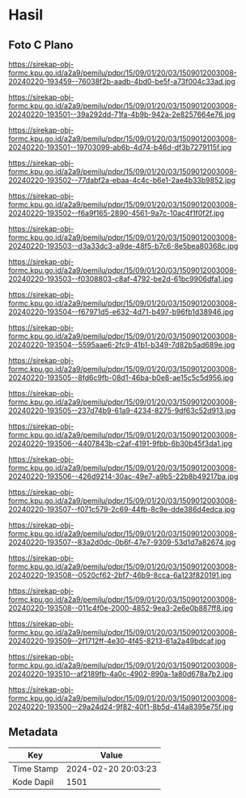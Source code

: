 # Hasil

## Foto C Plano

https://sirekap-obj-formc.kpu.go.id/a2a9/pemilu/pdpr/15/09/01/20/03/1509012003008-20240220-193459--76038f2b-aadb-4bd0-be5f-a73f004c33ad.jpg

https://sirekap-obj-formc.kpu.go.id/a2a9/pemilu/pdpr/15/09/01/20/03/1509012003008-20240220-193501--39a292dd-71fa-4b9b-942a-2e8257664e76.jpg

https://sirekap-obj-formc.kpu.go.id/a2a9/pemilu/pdpr/15/09/01/20/03/1509012003008-20240220-193501--19703099-ab6b-4d74-b46d-df3b7279115f.jpg

https://sirekap-obj-formc.kpu.go.id/a2a9/pemilu/pdpr/15/09/01/20/03/1509012003008-20240220-193502--77dabf2a-ebaa-4c4c-b6e1-2ae4b33b9852.jpg

https://sirekap-obj-formc.kpu.go.id/a2a9/pemilu/pdpr/15/09/01/20/03/1509012003008-20240220-193502--f6a9f165-2890-4561-9a7c-10ac4f1f0f2f.jpg

https://sirekap-obj-formc.kpu.go.id/a2a9/pemilu/pdpr/15/09/01/20/03/1509012003008-20240220-193503--d3a33dc3-a9de-48f5-b7c6-8e5bea80368c.jpg

https://sirekap-obj-formc.kpu.go.id/a2a9/pemilu/pdpr/15/09/01/20/03/1509012003008-20240220-193503--f0308803-c8af-4792-be2d-61bc9906dfa1.jpg

https://sirekap-obj-formc.kpu.go.id/a2a9/pemilu/pdpr/15/09/01/20/03/1509012003008-20240220-193504--f67971d5-e632-4d71-b497-b96fb1d38946.jpg

https://sirekap-obj-formc.kpu.go.id/a2a9/pemilu/pdpr/15/09/01/20/03/1509012003008-20240220-193504--5595aae6-2fc9-41b1-b349-7d82b5ad689e.jpg

https://sirekap-obj-formc.kpu.go.id/a2a9/pemilu/pdpr/15/09/01/20/03/1509012003008-20240220-193505--8fd6c9fb-08d1-46ba-b0e8-ae15c5c5d956.jpg

https://sirekap-obj-formc.kpu.go.id/a2a9/pemilu/pdpr/15/09/01/20/03/1509012003008-20240220-193505--237d74b9-61a9-4234-8275-9df63c52d913.jpg

https://sirekap-obj-formc.kpu.go.id/a2a9/pemilu/pdpr/15/09/01/20/03/1509012003008-20240220-193506--4407843b-c2af-4191-9fbb-6b30b45f3da1.jpg

https://sirekap-obj-formc.kpu.go.id/a2a9/pemilu/pdpr/15/09/01/20/03/1509012003008-20240220-193506--426d9214-30ac-49e7-a9b5-22b8b49217ba.jpg

https://sirekap-obj-formc.kpu.go.id/a2a9/pemilu/pdpr/15/09/01/20/03/1509012003008-20240220-193507--f071c579-2c69-44fb-8c9e-dde386d4edca.jpg

https://sirekap-obj-formc.kpu.go.id/a2a9/pemilu/pdpr/15/09/01/20/03/1509012003008-20240220-193507--83a2d0dc-0b6f-47e7-9309-53d1d7a82674.jpg

https://sirekap-obj-formc.kpu.go.id/a2a9/pemilu/pdpr/15/09/01/20/03/1509012003008-20240220-193508--0520cf62-2bf7-46b9-8cca-6a123f820191.jpg

https://sirekap-obj-formc.kpu.go.id/a2a9/pemilu/pdpr/15/09/01/20/03/1509012003008-20240220-193508--011c4f0e-2000-4852-9ea3-2e6e0b887ff8.jpg

https://sirekap-obj-formc.kpu.go.id/a2a9/pemilu/pdpr/15/09/01/20/03/1509012003008-20240220-193509--2f1712ff-4e30-4f45-8213-61a2a49bdcaf.jpg

https://sirekap-obj-formc.kpu.go.id/a2a9/pemilu/pdpr/15/09/01/20/03/1509012003008-20240220-193510--af2189fb-4a0c-4902-890a-1a80d678a7b2.jpg

https://sirekap-obj-formc.kpu.go.id/a2a9/pemilu/pdpr/15/09/01/20/03/1509012003008-20240220-193500--29a24d24-9f82-40f1-8b5d-414a8395e75f.jpg


## Metadata

| Key        | Value               |
| ---------- | ------------------- |
| Time Stamp | 2024-02-20 20:03:23 |
| Kode Dapil | 1501                |



